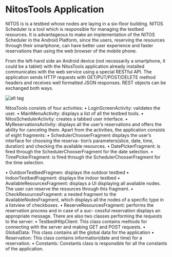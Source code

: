NitosTools Application
==========================
NITOS is is a testbed whose nodes are laying in a six-floor building. NITOS Scheduler is a tool which is responsible
for managing the testbed resources. It is advantageous to make an implementation of the NITOS Scheduler in the Android Platform, since the users, reserving the resources through their smartphone, can have better user experience and faster reservations than using the web browser of the mobile phone.



From the left-hand side an Android device (not necessarily a smartphone, it could be a tablet) with the NitosTools
application already installed communicates with the web service using a special RESTful API. The application sends HTTP requests with GET/PUT/POST/DELETE method headers and receives well formatted JSON responses. REST objects can be exchanged
both ways.

![alt tag]()




NitosTools consists of four activities:
• LoginScreenActivity: validates the user.
• MainMenuActivity: displays a list of all the testbed tools.
• NitosSchedulerActivity: creates a tabbed user interface.
• MyReservationsActivity: displays all the user’s reservations and offers the ability
for canceling them.
Apart from the activities, the application consists of eight fragments:
• SchedulerChooserFragment displays the user’s interface for choosing the reserva-
tion’s parameters(slice, date, time, duration) and checking the available resources.
• DatePickerFragment: is fired through the SchedulerChooserFragment for the date
selection.
• TimePickerFragment: is fired through the SchedulerChooserFragment for the time
selection.

• OutdoorTestbedFragmen: displays the outdoor testbed
• IndoorTestbedFragment: displays the indoor testbed
• AvailableResourcesFragment: displays a UI displaying all available nodes. The
user can reserve the resources through this fragment.
• CheckResourcesFragment: a nested fragment to the AvailableNodesFragment, which
displays all the nodes of a specific type in a listview of checkboxes.
• ReserveResourcesFragment: performs the reservation process and in case of a suc-
cessful reservation displays an appropriate message.
There are also two classes performing the requests to the server:
• TestbedHttpClient: This class contains methods for connecting with the server
and making GET and POST requests.
• GlobalData: This class contains all the global data for the application
• Reservation: This class contains information(date and time) for a reservation.
• Constants: Constants class is responsible for all the constants of the application.
